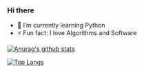 ### Hi there 

- 🌱 I’m currently learning Python
- ⚡ Fun fact: I love Algorithms and Software

[![Anurag's github stats](https://github-readme-stats.vercel.app/api?username=fr4nkl1n-1k3h)](https://github.com/anuraghazra/github-readme-stats)

[![Top Langs](https://github-readme-stats.vercel.app/api/top-langs/?username=fr4nkl1n-1k3h)](https://github.com/anuraghazra/github-readme-stats)
